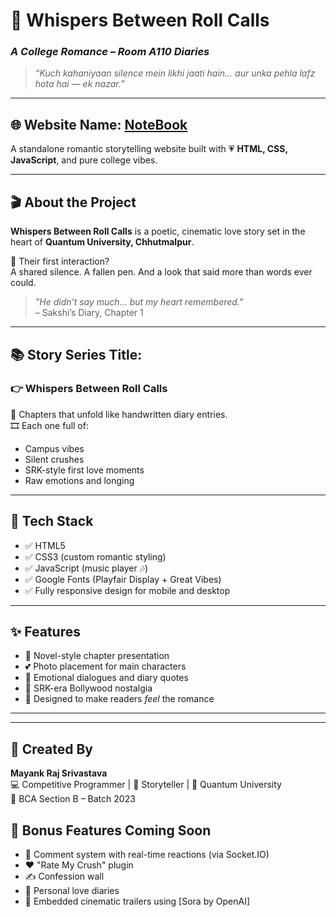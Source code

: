 # 💞 Whispers Between Roll Calls  
### _A College Romance  – Room A110 Diaries_

> _“Kuch kahaniyaan silence mein likhi jaati hain... aur unka pehla lafz hota hai — ek nazar.”_

---

## 🌐 Website Name: [NoteBook](#)  
A standalone romantic storytelling website built with 💗 **HTML, CSS, JavaScript**, and pure college vibes.

---

## 🎬 About the Project

**Whispers Between Roll Calls** is a poetic, cinematic love story set in the heart of **Quantum University, Chhutmalpur**.  

📅 Their first interaction?  
A shared silence. A fallen pen. And a look that said more than words ever could.

> _"He didn’t say much… but my heart remembered."_  
> – Sakshi’s Diary, Chapter 1

---

## 📚 Story Series Title:  
### 👉 **Whispers Between Roll Calls**

💌 Chapters that unfold like handwritten diary entries.  
🎞️ Each one full of:  
- Campus vibes  
- Silent crushes  
- SRK-style first love moments  
- Raw emotions and longing

---

## 🧱 Tech Stack

- ✅ HTML5  
- ✅ CSS3 (custom romantic styling)  
- ✅ JavaScript (music player 🎶)  
- ✅ Google Fonts (Playfair Display + Great Vibes)  
- ✅ Fully responsive design for mobile and desktop

---

## ✨ Features

- 📖 Novel-style chapter presentation   
- 💕 Photo placement for main characters  
- 💭 Emotional dialogues and diary quotes  
- 🕺 SRK-era Bollywood nostalgia  
- 💋 Designed to make readers *feel* the romance

---


---

## 👤 Created By

**Mayank Raj Srivastava**  
💻 Competitive Programmer | 💖 Storyteller | 🏫 Quantum University  
📍 BCA Section B – Batch 2023   




## 📎 Bonus Features Coming Soon

- 💬 Comment system with real-time reactions (via Socket.IO)  
- ❤️ "Rate My Crush" plugin  
- ✍️ Confession wall  
- 🔐 Personal love diaries  
- 🎥 Embedded cinematic trailers using [Sora by OpenAI]







